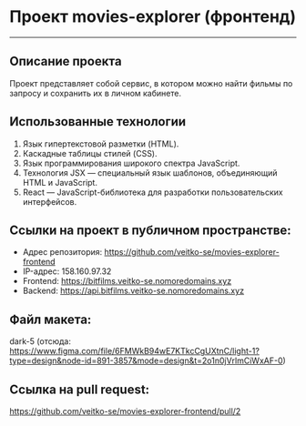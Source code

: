 # Проект movies-explorer (фронтенд)
---------------------------------

## Описание проекта
Проект представляет собой cервис, в котором можно найти фильмы по запросу и сохранить их в личном кабинете.

## Использованные технологии
1. Язык гипертекстовой разметки (HTML).
2. Каскадные таблицы стилей (CSS).
3. Язык программирования широкого спектра JavaScript.
4. Технология JSX — специальный язык шаблонов, объединяющий HTML и JavaScript.
5. React — JavaScript-библиотека для разработки пользовательских интерфейсов.

## Ссылки на проект в публичном пространстве:
* Адрес репозитория: https://github.com/veitko-se/movies-explorer-frontend
* IP-адрес: 158.160.97.32
* Frontend: https://bitfilms.veitko-se.nomoredomains.xyz
* Backend: https://api.bitfilms.veitko-se.nomoredomains.xyz

## Файл макета:
dark-5 (отсюда: https://www.figma.com/file/6FMWkB94wE7KTkcCgUXtnC/light-1?type=design&node-id=891-3857&mode=design&t=2o1n0jVrlmCiWxAF-0)

## Ссылка на pull request:
https://github.com/veitko-se/movies-explorer-frontend/pull/2
